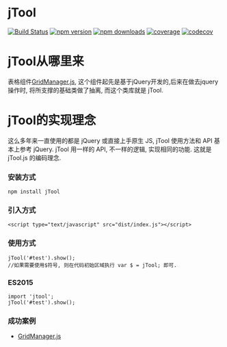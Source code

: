 # jTool

[![Build Status](https://img.shields.io/travis/baukh789/jTool.svg?style=flat-square)](https://travis-ci.org/baukh789/jTool)
[![npm version](https://img.shields.io/npm/v/jTool.svg?style=flat-square)](https://www.npmjs.com/package/jTool)
[![npm downloads](https://img.shields.io/npm/dt/jTool.svg?style=flat-square)](https://www.npmjs.com/package/jTool)
[![coverage](https://img.shields.io/codecov/c/github/baukh789/jTool.svg?style=flat-square)](https://codecov.io/gh/baukh789/jTool)
[![codecov](https://codecov.io/gh/baukh789/jTool/branch/master/graph/badge.svg)](https://codecov.io/gh/baukh789/jTool)
# jTool从哪里来
表格组件[GridManager.js](http://gridmanager.lovejavascript.com), 这个组件起先是基于jQuery开发的,后来在做去jquery操作时, 将所支撑的基础类做了抽离, 而这个类库就是 jTool.

# jTool的实现理念
这么多年来一直使用的都是 jQuery 或直接上手原生 JS, jTool 使用方法和 API 基本上参考 jQuery.
jTool 用一样的 API, 不一样的逻辑, 实现相同的功能. 这就是 jTool.js 的编码理念.
### 安装方式
```
npm install jTool
```

### 引入方式
```
<script type="text/javascript" src="dist/index.js"></script>
```

### 使用方式
```
jTool('#test').show();
//如果需要使用$符号, 则在代码初始区域执行 var $ = jTool; 即可.
```

### ES2015
```
import 'jtool';
jTool('#test').show();
```
### 成功案例
- [GridManager.js](http://gridmanager.lovejavascript.com)
